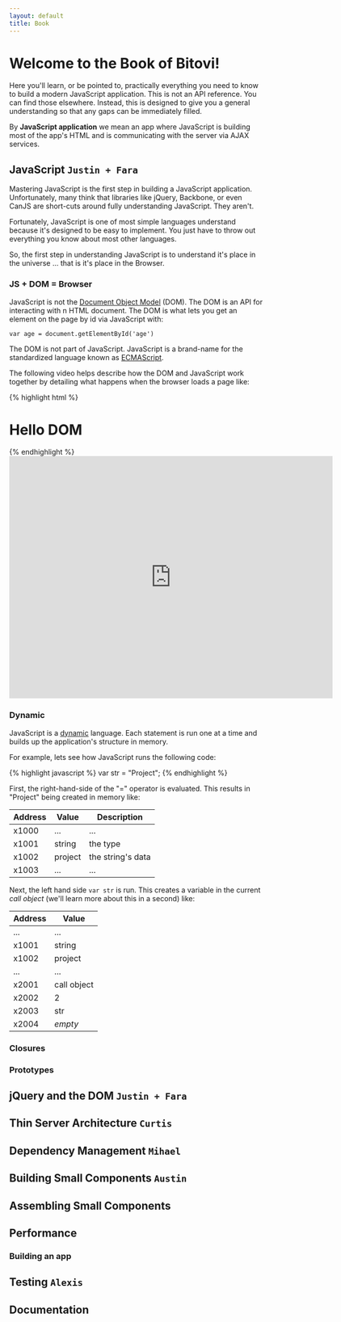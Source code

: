 ```yaml
---
layout: default
title: Book
---
```


# Welcome to the Book of Bitovi!

Here you'll learn, or be pointed to, practically everything you need to 
know to build a modern JavaScript application. This is not an
API reference. You can find those elsewhere.  Instead, this is designed
to give you a general understanding so that any gaps can be immediately filled.

By __JavaScript application__ we mean an app where JavaScript is building most of the 
app's HTML and is communicating with the server via AJAX services.

## JavaScript `Justin + Fara`

Mastering JavaScript is the first step in building a JavaScript application. Unfortunately, many think 
that libraries like 
jQuery, Backbone, or even CanJS are short-cuts around fully understanding JavaScript.  They aren't.

Fortunately, JavaScript is one of most simple languages understand because it's designed to be easy to 
implement.
You just have to throw 
out everything you know about most other languages.

So, the first step in understanding JavaScript is to understand it's place in the universe ... that is
it's place in the Browser.

### JS + DOM = Browser

JavaScript is not the [Document Object Model](http://en.wikipedia.org/wiki/Document_Object_Model) (DOM). The DOM is an 
API for interacting with n HTML document.  The DOM is what lets you get an element on the page by id via JavaScript with:

```
var age = document.getElementById('age')
```

The DOM is not part of JavaScript.  JavaScript is a brand-name for the standardized 
language known as [ECMAScript](http://en.wikipedia.org/wiki/ECMAScript).  


The following video helps describe how the DOM and JavaScript work together by detailing what happens when
 the browser loads a page like:

{% highlight html %}
<html>
  <head>
    <script type='text/javascript'>
      alert('hello js');
    </script>
  </head>
  <body>
    <h1>Hello DOM</h1>
  </body>
</html>
{% endhighlight %}


<iframe width="640" height="480" src="http://www.youtube.com/embed/4P8tNC3TZDM" frameborder="0" allowfullscreen="true">
What happens when a browser opens a webpage
</iframe>

### Dynamic

JavaScript is 
a [dynamic](http://en.wikipedia.org/wiki/Dynamic_programming_language) language. Each
statement is run one at a time and builds up the application's structure in memory.

For example, lets see how JavaScript runs the following code:

{% highlight javascript %}
var str = "Project";
{% endhighlight %}

First, the right-hand-side of the "=" operator is evaluated. This
results in "Project" being created in memory like:

Address | Value | Description
------------ | ------------- | --------
x1000 | ... | ...
x1001 | string | the type
x1002 | project | the string's data
x1003 | ... | ...

Next, the left hand side `var str` is run. This creates
a variable in the current _call object_ (we'll learn more about this in a second) like:

Address | Value
------------ | -------------
... | ...
x1001 | string
x1002 | project
... | ...
x2001 | call object
x2002 | 2
x2003 | str
x2004 | _empty_


### Closures

### Prototypes

## jQuery and the DOM `Justin + Fara`

## Thin Server Architecture `Curtis`

## Dependency Management `Mihael`

## Building Small Components `Austin`

## Assembling Small Components

## Performance

### Building an app

## Testing `Alexis`

## Documentation
